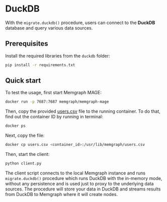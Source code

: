 # DuckDB

With the `migrate.duckdb()` procedure, users can connect to the **DuckDB**
database and query various data sources.

## Prerequisites

Install the required libraries from the `duckdb` folder:

```bash
pip install -r requirements.txt
```

## Quick start

To test the usage, first start Memgraph MAGE:

```bash
docker run -p 7687:7687 memgraph/memgraph-mage
```

Then, copy the provided [users.csv](./data/users.csv) file to the running
container. To do that, find out the container ID by running in terminal:

```bash
docker ps
```

Next, copy the file:

```bash
docker cp users.csv <container_id>:/usr/lib/memgraph/users.csv
```

Then, start the client:

```bash
python client.py
```

The client script connects to the local Memgraph instance and runs
`migrate.duckdb()` procedure which runs DuckDB with the in-memory mode, without
any persistence and is used just to proxy to the underlying data sources. The
procedure will store your data in DuckDB and streams results from DuckDB to
Memgraph where it will create nodes.